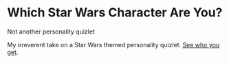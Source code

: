 # Which Star Wars Character Are You?
Not another personality quizlet

My irreverent take on a Star Wars themed personality quizlet. <a href=“http://whichstarwarscharacterareyou.com” target=“_blank”>See who you get</a>.
